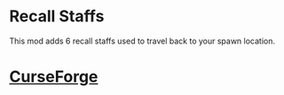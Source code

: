 
# Recall Staffs

This mod adds 6 recall staffs used to travel back to your spawn location.

# [CurseForge](https://www.curseforge.com/minecraft/mc-mods/recall-staffs)